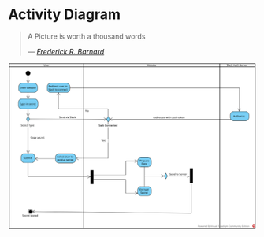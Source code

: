 # Activity Diagram

> A Picture is worth a thousand words
>
> &mdash; <cite>[Frederick R. Barnard][1]</cite>

[1]: https://en.wiktionary.org/wiki/a_picture_paints_a_thousand_words#:~:text=Reportedly%20first%20used%20by%20Frederick,large%20amount%20of%20descriptive%20text.

![Activity Diagram](./assets/OTS_Activity_Diagram.svg)
